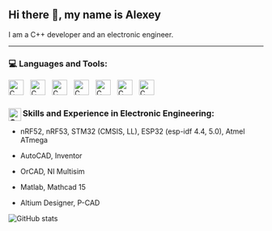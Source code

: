 ## Hi there 👋, my name is Alexey
I am a C++ developer and an electronic engineer.

---
### 💻 Languages and Tools:

<img align="left" alt="C" width="30px" style="padding-right:10px;"  src="https://cdn.jsdelivr.net/gh/devicons/devicon/icons/c/c-original.svg" /> <img align="left" alt="C" width="30px" style="padding-right:10px;" src="https://cdn.jsdelivr.net/gh/devicons/devicon/icons/cplusplus/cplusplus-original.svg" /> <img align="left" alt="C" width="30px" style="padding-right:10px;"  src="https://cdn.jsdelivr.net/gh/devicons/devicon/icons/python/python-original.svg" /> <img align="left" alt="C" width="30px" style="padding-right:10px;"  src="https://cdn.jsdelivr.net/gh/devicons/devicon/icons/git/git-original.svg" /> <img  align="left" alt="C" width="30px" style="padding-right:10px;" src="https://cdn.jsdelivr.net/gh/devicons/devicon/icons/cmake/cmake-original.svg" /> <img  align="left" alt="C" width="30px" style="padding-right:10px;" src="https://cdn.jsdelivr.net/gh/devicons/devicon/icons/vim/vim-original.svg" /> <img  align="left" alt="C" width="30px" style="padding-right:10px;" src="https://cdn.jsdelivr.net/gh/devicons/devicon/icons/linux/linux-original.svg" />
<br />
#

###  <img align="left" alt="C" width="25px" src="https://cdn.jsdelivr.net/gh/devicons/devicon/icons/embeddedc/embeddedc-original.svg" />Skills and Experience in Electronic Engineering:

- nRF52, nRF53, STM32 (CMSIS, LL), ESP32 (esp-idf 4.4, 5.0), Atmel ATmega

- AutoCAD, Inventor

- OrCAD, NI Multisim

- Matlab, Mathcad 15

- Altium Designer, P-CAD

  

![GitHub stats](https://github-readme-stats.vercel.app/api?username=a-int&show_icons=true&theme=chartreuse-dark)  
